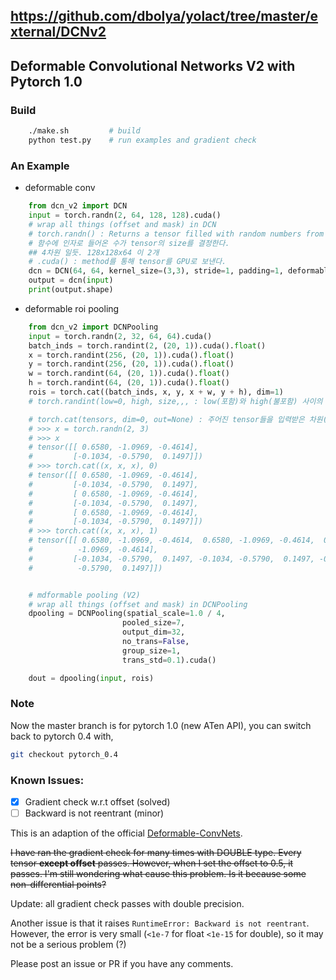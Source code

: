 ## https://github.com/dbolya/yolact/tree/master/external/DCNv2
## Deformable Convolutional Networks V2 with Pytorch 1.0

### Build
```bash
    ./make.sh         # build
    python test.py    # run examples and gradient check 
```

### An Example
- deformable conv
```python
    from dcn_v2 import DCN
    input = torch.randn(2, 64, 128, 128).cuda()
    # wrap all things (offset and mask) in DCN
    # torch.randn() : Returns a tensor filled with random numbers from a uniform distribution on the interval [0, 1)
    # 함수에 인자로 들어온 수가 tensor의 size를 결정한다.
    ## 4차원 일듯. 128x128x64 이 2개
    # .cuda() : method를 통해 tensor를 GPU로 보낸다.
    dcn = DCN(64, 64, kernel_size=(3,3), stride=1, padding=1, deformable_groups=2).cuda()
    output = dcn(input)
    print(output.shape)
```
- deformable roi pooling
```python
    from dcn_v2 import DCNPooling
    input = torch.randn(2, 32, 64, 64).cuda()
    batch_inds = torch.randint(2, (20, 1)).cuda().float()
    x = torch.randint(256, (20, 1)).cuda().float()
    y = torch.randint(256, (20, 1)).cuda().float()
    w = torch.randint(64, (20, 1)).cuda().float()
    h = torch.randint(64, (20, 1)).cuda().float()
    rois = torch.cat((batch_inds, x, y, x + w, y + h), dim=1)
    # torch.randint(low=0, high, size,,, : low(포함)와 high(불포함) 사이의 무작위 integer들로 채워진 tensor를 반환

    # torch.cat(tensors, dim=0, out=None) : 주어진 tensor들을 입력받은 차원(dim)으로 이어 붙인다.
    # >>> x = torch.randn(2, 3)
    # >>> x
    # tensor([[ 0.6580, -1.0969, -0.4614],
    #         [-0.1034, -0.5790,  0.1497]])
    # >>> torch.cat((x, x, x), 0)
    # tensor([[ 0.6580, -1.0969, -0.4614],
    #         [-0.1034, -0.5790,  0.1497],
    #         [ 0.6580, -1.0969, -0.4614],
    #         [-0.1034, -0.5790,  0.1497],
    #         [ 0.6580, -1.0969, -0.4614],
    #         [-0.1034, -0.5790,  0.1497]])
    # >>> torch.cat((x, x, x), 1)
    # tensor([[ 0.6580, -1.0969, -0.4614,  0.6580, -1.0969, -0.4614,  0.6580,
    #          -1.0969, -0.4614],
    #         [-0.1034, -0.5790,  0.1497, -0.1034, -0.5790,  0.1497, -0.1034,
    #          -0.5790,  0.1497]])


    # mdformable pooling (V2)
    # wrap all things (offset and mask) in DCNPooling
    dpooling = DCNPooling(spatial_scale=1.0 / 4,
                         pooled_size=7,
                         output_dim=32,
                         no_trans=False,
                         group_size=1,
                         trans_std=0.1).cuda()

    dout = dpooling(input, rois)
```
### Note
Now the master branch is for pytorch 1.0 (new ATen API), you can switch back to pytorch 0.4 with,
```bash
git checkout pytorch_0.4
```

### Known Issues:

- [x] Gradient check w.r.t offset (solved)
- [ ] Backward is not reentrant (minor)

This is an adaption of the official [Deformable-ConvNets](https://github.com/msracver/Deformable-ConvNets/tree/master/DCNv2_op).

<s>I have ran the gradient check for many times with DOUBLE type. Every tensor **except offset** passes.
However, when I set the offset to 0.5, it passes. I'm still wondering what cause this problem. Is it because some
non-differential points? </s>

Update: all gradient check passes with double precision. 

Another issue is that it raises `RuntimeError: Backward is not reentrant`. However, the error is very small (`<1e-7` for 
float `<1e-15` for double), 
so it may not be a serious problem (?)

Please post an issue or PR if you have any comments.
    
